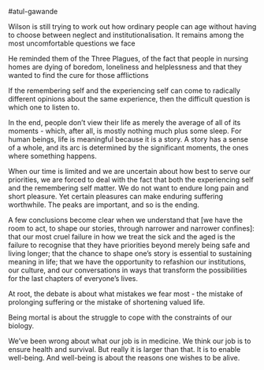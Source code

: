 #atul-gawande

Wilson is still trying to work out how ordinary people can age without having to choose between neglect and institutionalisation. It remains among the most uncomfortable questions we face

  

He reminded them of the Three Plagues, of the fact that people in nursing homes are dying of boredom, loneliness and helplessness and that they wanted to find the cure for those afflictions

  

If the remembering self and the experiencing self can come to radically different opinions about the same experience, then the difficult question is which one to listen to.

  

In the end, people don’t view their life as merely the average of all of its moments - which, after all, is mostly nothing much plus some sleep. For human beings, life is meaningful because it is a story. A story has a sense of a whole, and its arc is determined by the significant moments, the ones where something happens.

  

When our time is limited and we are uncertain about how best to serve our priorities, we are forced to deal with the fact that both the experiencing self and the remembering self matter. We do not want to endure long pain and short pleasure. Yet certain pleasures can make enduring suffering worthwhile. The peaks are important, and so is the ending.

  

A few conclusions become clear when we understand that \[we have the room to act, to shape our stories, through narrower and narrower confines\]: that our most cruel failure in how we treat the sick and the aged is the failure to recognise that they have priorities beyond merely being safe and living longer; that the chance to shape one’s story is essential to sustaining meaning in life; that we have the opportunity to refashion our institutions, our culture, and our conversations in ways that transform the possibilities for the last chapters of everyone’s lives.

  

At root, the debate is about what mistakes we fear most - the mistake of prolonging suffering or the mistake of shortening valued life.

  

Being mortal is about the struggle to cope with the constraints of our biology.

  

We’ve been wrong about what our job is in medicine. We think our job is to ensure health and survival. But really it is larger than that. It is to enable well-being. And well-being is about the reasons one wishes to be alive.